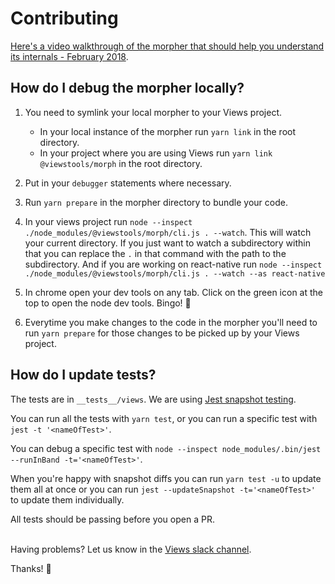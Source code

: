 # Contributing

[Here's a video walkthrough of the morpher that should help you understand its
internals - February 2018](https://youtu.be/iUAxvYi3MJo).

## How do I debug the morpher locally?

1. You need to symlink your local morpher to your Views project.

    * In your local instance of the morpher run `yarn link` in the root directory.
    * In your project where you are using Views run `yarn link @viewstools/morph` in the root directory.

2. Put in your `debugger` statements where necessary.

3. Run `yarn prepare` in the morpher directory to bundle your code.

4. In your views project run `node --inspect ./node_modules/@viewstools/morph/cli.js . --watch`. This will watch your current directory. If you just want to watch a subdirectory within that you can replace the `.` in that command with the path to the subdirectory. And if you are working on react-native run `node --inspect ./node_modules/@viewstools/morph/cli.js . --watch --as react-native`

5. In chrome open your dev tools on any tab. Click on the green icon at the top to open the node dev tools. Bingo! :tada:

6. Everytime you make changes to the code in the morpher you'll need to run `yarn prepare` for those changes to be picked up by your Views project.

## How do I update tests?

The tests are in `__tests__/views`. We are using [Jest snapshot testing](https://facebook.github.io/jest/docs/en/snapshot-testing.html).

You can run all the tests with `yarn test`, or you can run a specific test with `jest -t '<nameOfTest>'`.

You can debug a specific test with `node --inspect node_modules/.bin/jest --runInBand -t='<nameOfTest>'`.

When you're happy with snapshot diffs you can run `yarn test -u` to update them all at once or you can run `jest --updateSnapshot -t='<nameOfTest>'` to update them individually.

All tests should be passing before you open a PR.<br/><br/>

Having problems? Let us know in the [Views slack channel](https://slack.views.tools/).

Thanks! :clap:
